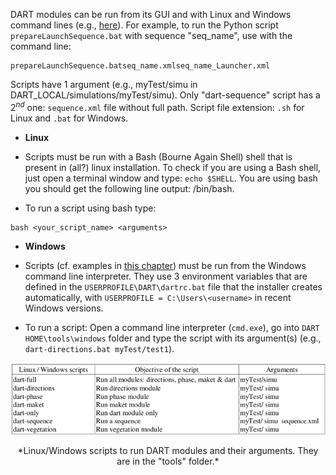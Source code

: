 DART modules can be run from its GUI and with Linux and Windows command lines (e.g., [here](../../2-GUI/gui.md)). For example, to run the Python script `prepareLaunchSequence.bat` with sequence "seq_name", use with the command line:
```
prepareLaunchSequence.batseq_name.xmlseq_name_Launcher.xml
```

Scripts have 1 argument (e.g., myTest/simu in DART_LOCAL/simulations/myTest/simu). Only "dart-sequence" script has a $2^{nd}$ one: `sequence.xml` file without full path. Script file extension: `.sh` for Linux and `.bat` for Windows.

- **Linux**

- Scripts must be run with a Bash (Bourne Again Shell) shell that is present in (all?) linux installation. To check if you are using a Bash shell, just open a terminal window and type: `echo $SHELL`. You are using bash you should get the following line output: /bin/bash.
- To run a script using bash type: 
```
bash <your_script_name> <arguments>
```

- **Windows**

- Scripts (cf. examples in [this chapter](../../1-File_architecture/file_architecture.md)) must be run from the Windows command line interpreter. They use 3 environment variables that are defined in the `USERPROFILE\DART\dartrc.bat` file that the installer creates automatically, with `USERPROFILE = C:\Users\<username>` in recent Windows versions.
- To run a script: Open a command line interpreter (`cmd.exe`), go into `DART HOME\tools\windows` folder and type the script with its argument(s) (e.g.,`
dart-directions.bat myTest/test1`).

<center><img src="./media/linux_windows_scripts.png"><p>*Linux/Windows scripts to run DART modules and their arguments. They are in the "tools" folder.*</p></img></center>
